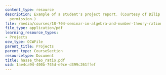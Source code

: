 ```yaml
---
content_type: resource
description: Example of a student's project report. (Courtesy of Dilip Das. Used with
  permission.)
file: /media/courses/18-704-seminar-in-algebra-and-number-theory-rational-points-on-elliptic-curves-fall-2004/1ae4ca94400b745de9ced399c261ffef_hasse_theo_ratio.pdf
file_type: application/pdf
learning_resource_types:
- Projects
ocw_type: OCWFile
parent_title: Projects
parent_type: CourseSection
resourcetype: Document
title: hasse_theo_ratio.pdf
uid: 1ae4ca94-400b-745d-e9ce-d399c261ffef
---
```

